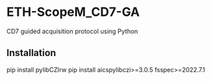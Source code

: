 # ETH-ScopeM_CD7-GA
CD7 guided acquisition protocol using Python

## Installation
pip install pylibCZIrw
pip install aicspylibczi>=3.0.5 fsspec>=2022.7.1
